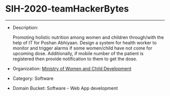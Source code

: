 # SIH-2020-team<b>HackerBytes</b>
--------------
- Description: <p>Promoting holistic nutrition among women and children through/with the help of IT for Poshan Abhiyaan. Design a system for health worker to monitor and trigger alarms if some women/child have not come for upcoming dose. Additionally, if mobile number of the patient is registered then provide notification to them to get the dose.</p>

- Organization:  <u>Ministry of Women and Child Development</u>

- Category: Software

- Domain Bucket: Software - Web App development



